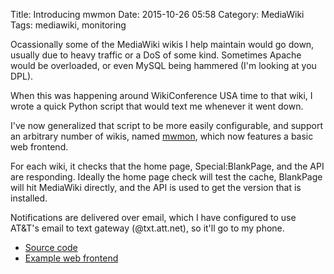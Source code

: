 Title: Introducing mwmon
Date: 2015-10-26 05:58
Category: MediaWiki
Tags: mediawiki, monitoring

Ocassionally some of the MediaWiki wikis I help maintain would go down, usually due to heavy traffic or a DoS of some kind. Sometimes Apache would be overloaded, or even MySQL being hammered (I'm looking at you DPL).

When this was happening around WikiConference USA time to that wiki, I wrote a quick Python script that would text me whenever it went down.

I've now generalized that script to be more easily configurable, and support an arbitrary number of wikis, named [mwmon](http://git.legoktm.com/legoktm/mwmon), which now features a basic web frontend.

For each wiki, it checks that the home page, Special:BlankPage, and the API are responding. Ideally the home page check will test the cache, BlankPage will hit MediaWiki directly, and the API is used to get the version that is installed.

Notifications are delivered over email, which I have configured to use AT&T's email to text gateway (@txt.att.net), so it'll go to my phone.

* [Source code](http://git.legoktm.com/legoktm/mwmon)
* [Example web frontend](http://legoktm.com/monitor/)

